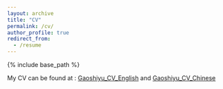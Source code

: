```yaml
---
layout: archive
title: "CV"
permalink: /cv/
author_profile: true
redirect_from:
  - /resume
---
```


{% include base_path %}

My CV can be found at : [Gaoshiyu_CV_English](https://github.com/SibylGao/SibylGao.github.io/blob/c393e175034e5df9e619d35ef1a2afe9ea4b829f/cv_gaoshiyu/CV_Gaoshiyu.pdf) and [Gaoshiyu_CV_Chinese](https://github.com/SibylGao/SibylGao.github.io/blob/c393e175034e5df9e619d35ef1a2afe9ea4b829f/cv_gaoshiyu/CV_Gaoshiyu_Chineseversion.pdf)

